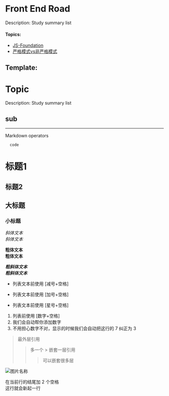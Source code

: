 # Front End Road

Description: Study summary list

#### Topics:

- [JS-Foundation](assets/JS-Foundations.md)
- [严格模式vs非严格模式](assets/USE_STRICK.md)








Template:
---

# Topic

Description: Study summary list

## sub

---
Markdown operators
```JavaScript
  code
```

标题1
======

标题2
-----

## 大标题 ##
### 小标题 ###

*斜体文本*    
_斜体文本_

**粗体文本**    
__粗体文本__

***粗斜体文本***    
___粗斜体文本___


- 列表文本前使用 [减号+空格]
+ 列表文本前使用 [加号+空格]
* 列表文本前使用 [星号+空格]

1. 列表前使用 [数字+空格]
2. 我们会自动帮你添加数字
7. 不用担心数字不对，显示的时候我们会自动把这行的 7 纠正为 3


> 最外层引用
> > 多一个 > 嵌套一层引用
> > > 可以嵌套很多层

![图片名称](http://图片网址)


在当前行的结尾加 2 个空格  
这行就会新起一行